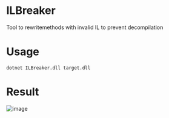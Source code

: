# ILBreaker
Tool to rewritemethods with invalid IL to prevent decompilation

# Usage
`dotnet ILBreaker.dll target.dll`

# Result
![image](https://user-images.githubusercontent.com/68942228/169931515-9e57b01d-283e-4252-b471-6bac486d0475.png)
